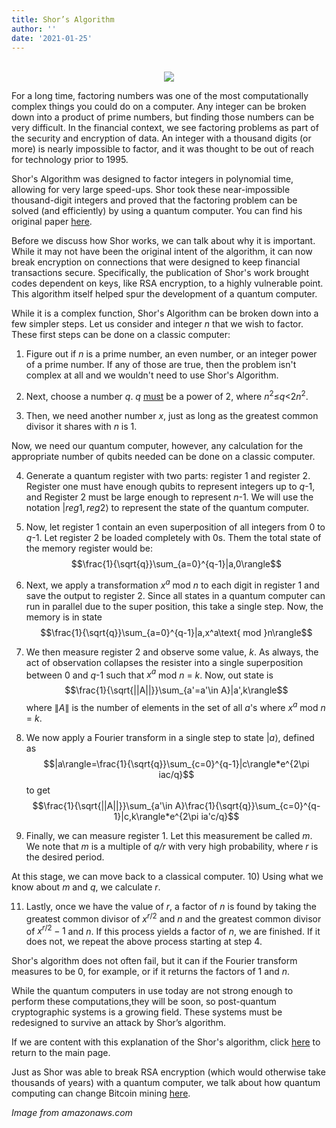 ```yaml
---
title: Shor’s Algorithm
author: ''
date: '2021-01-25'
---
```


<center>
</br>
<img src="https://inteng-storage.s3.amazonaws.com/img/iea/qrwBlp7vG5/sizes/encryption_resize_md.jpg">
</center>

For a long time, factoring numbers was one of the most computationally complex things you could do on a computer. Any integer can be broken down into a product of prime numbers, but finding those numbers can be very difficult. In the financial context, we see factoring problems as part of the security and encryption of data. An integer with a thousand digits (or more) is nearly impossible to factor, and it was thought to be out of reach for technology prior to 1995. 

Shor's Algorithm was designed to factor integers in polynomial time, allowing for very large speed-ups. Shor took these near-impossible thousand-digit integers and proved that the factoring problem can be solved (and efficiently) by using a quantum computer. You can find his original paper [here](https://citeseerx.ist.psu.edu/viewdoc/download?doi=10.1.1.123.5183&rep=rep1&type=pdf).

Before we discuss how Shor works, we can talk about why it is important. While it may not have been the original intent of the algorithm, it can now break encryption on connections that were designed to keep financial transactions secure. Specifically, the publication of Shor's work brought codes dependent on keys, like RSA encryption, to a highly vulnerable point. This algorithm itself helped spur the development of a quantum computer.

While it is a complex function, Shor's Algorithm can be broken down into a few simpler steps. Let us consider and integer *n* that we wish to factor. These first steps can be done on a classic computer:

1) Figure out if *n* is a prime number, an even number, or an integer power of a prime number. If any of those are true, then the problem isn't complex at all and we wouldn't need to use Shor's Algorithm.

2) Next, choose a number *q*. *q* <u>must</u> be a power of 2, where $n^2$≤*q*<$2n^2$.

3) Then, we need another number *x*, just as long as the greatest common divisor it shares with *n* is 1.

Now, we need our quantum computer, however, any calculation for the appropriate number of qubits needed can be done on a classic computer.

4) Generate a quantum register with two parts: register 1 and register 2. Register one must have enough qubits to represent integers up to *q*-1, and Register 2 must be large enough to represent *n*-1. We will use the notation $|reg1, reg2\rangle$ to represent the state of the quantum computer.

5) Now, let register 1 contain an even superposition of all integers from 0 to *q*-1. Let register 2 be loaded completely with 0s. Them the total state of the memory register would be: $$\frac{1}{\sqrt{q}}\sum_{a=0}^{q-1}|a,0\rangle$$

6) Next, we apply a transformation $x^{a}$ mod *n* to each digit in register 1 and save the output to register 2. Since all states in a quantum computer can run in parallel due to the super position, this take a single step. Now, the memory is in state 
$$\frac{1}{\sqrt{q}}\sum_{a=0}^{q-1}|a,x^a\text{ mod }n\rangle$$

7) We then measure register 2 and observe some value, *k*. As always, the act of observation collapses the resister into a single superposition between 0 and *q*-1 such that $x^{a}$ mod *n* = *k*. Now, out state is $$\frac{1}{\sqrt{||A||}}\sum_{a'=a'\in A}|a',k\rangle$$ where $\|A\|$ is the number of elements in the set of all *a*'s where $x^{a}$ mod *n* = *k*.

8) We now apply a Fourier transform in a single step to state $|a\rangle$, defined as $$|a\rangle=\frac{1}{\sqrt{q}}\sum_{c=0}^{q-1}|c\rangle*e^{2\pi iac/q}$$ to get 
$$\frac{1}{\sqrt{||A||}}\sum_{a'\in A}\frac{1}{\sqrt{q}}\sum_{c=0}^{q-1}|c,k\rangle*e^{2\pi ia'c/q}$$

9) Finally, we can measure register 1. Let this measurement be called *m*. We note that *m* is a multiple of *q/r* with very high probability, where *r* is the desired period.

At this stage, we can move back to a classical computer.
10) Using what we know about *m* and *q*, we calculate *r*.

11) Lastly, once we have the value of *r*, a factor of *n* is found by taking the greatest common divisor  of $x^{r/2}$ and *n* and the greatest common divisor  of $x^{r/2}-1$ and *n*. If this process yields a factor of *n*, we are finished. If it does not, we repeat the above process starting at step 4.

Shor's algorithm does not often fail, but it can if the Fourier transform measures to be 0, for example, or if it returns the factors of 1 and *n*.

While the quantum computers in use today are not strong enough to perform these computations,they will be soon, so post-quantum cryptographic systems is a growing field. These systems must be redesigned to survive an attack by Shor’s algorithm.

If we are content with this explanation of the Shor's algorithm, click [here](https://amoderninvestor.netlify.app/) to return to the main page.

Just as Shor was able to break RSA encryption (which would otherwise take thousands of years) with a quantum computer, we talk about how quantum computing can change Bitcoin mining [here](https://amoderninvestor.netlify.app/22/2021/01/).

*Image from amazonaws.com*